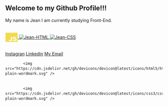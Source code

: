## Welcome to my Github Profile!!!
My name is Jean I am currently studying Front-End.

<div align="center">
  <a href="https://github.com/jeanmoreiraa">
</div>
  <div style="display: inline_block"><br>
<img align="center" alt="Jean-JavaScript" height="30" width="40" src="https://raw.githubusercontent.com/devicons/devicon/master/icons/javascript/javascript-plain.svg">
<img align="center" alt="Jean-HTML" height="30" width="40" src="https://cdn.jsdelivr.net/gh/devicons/devicon@latest/icons/html5/html5-plain-wordmark.svg">
<img align="center" alt="Jean-CSS" height="30" width="40" src="https://cdn.jsdelivr.net/gh/devicons/devicon@latest/icons/css3/css3-plain-wordmark.svg">

</div>
  
   ##
  
  <div>
  <a href="https://www.instagram.com/jeanmoreiraa/" rel="nofollow">Instagran</a>
  <a href="https://www.linkedin.com/in/jeanmoreiraa" rel="nofollow">Linkedin</a>
  <a href="mailto:jeancm110@gmail.com">My Email</a> 
  </div>



            <img src="https://cdn.jsdelivr.net/gh/devicons/devicon@latest/icons/html5/html5-plain-wordmark.svg" />
          

            <img src="https://cdn.jsdelivr.net/gh/devicons/devicon@latest/icons/css3/css3-plain-wordmark.svg" />
          
